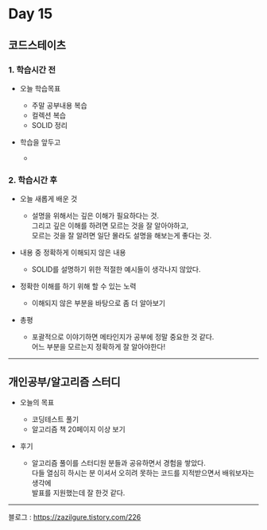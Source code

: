 # Day 15

## 코드스테이츠

### 1. 학습시간 전
* 오늘 학습목표

    * 주말 공부내용 복습
    * 컬렉션 복습
    * SOLID 정리

* 학습을 앞두고

    * 
### 2. 학습시간 후
* 오늘 새롭게 배운 것

    * 설명을 위해서는 깊은 이해가 필요하다는 것.  
    그리고 깊은 이해를 하려면 모르는 것을 잘 알아야하고,  
    모르는 것을 잘 알려면 일단 몰라도 설명을 해보는게 좋다는 것.
* 내용 중 정확하게 이해되지 않은 내용

    * SOLID를 설명하기 위한 적절한 예시들이 생각나지 않았다.
* 정확한 이해를 하기 위해 할 수 있는 노력

    * 이해되지 않은 부분을 바탕으로 좀 더 알아보기
* 총평

    * 포괄적으로 이야기하면 메타인지가 공부에 정말 중요한 것 같다.  
    어느 부분을 모르는지 정확하게 잘 알아야한다!
---

## 개인공부/알고리즘 스터디
* 오늘의 목표

    * 코딩테스트 풀기
    * 알고리즘 책 20페이지 이상 보기
* 후기

    * 알고리즘 풀이를 스터디원 분들과 공유하면서 경험을 쌓았다.  
    다들 열심히 하시는 분 이셔서 오히려 못하는 코드를 지적받으면서 배워보자는 생각에  
    발표를 지원했는데 잘 한것 같다.

---
블로그 : https://zazilgure.tistory.com/226